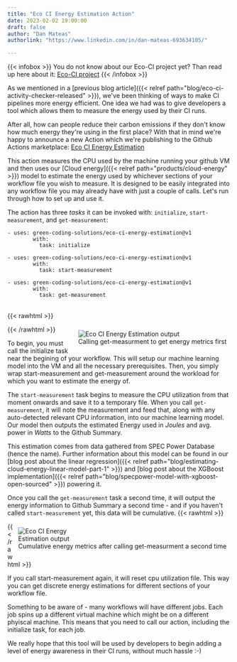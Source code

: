 ```yaml
---
title: "Eco CI Energy Estimation Action"
date: 2023-02-02 19:00:00
draft: false
author: "Dan Mateas"
authorlink: "https://www.linkedin.com/in/dan-mateas-693634105/"

---
```


{{< infobox >}}
    You do not know about our Eco-CI project yet? Than read up here about it: <a href="/products/eco-ci">Eco-CI project</a>
{{< /infobox >}}

As we mentioned in a [previous blog article]({{< relref path="blog/eco-ci-activity-checker-released" >}}), we've been thinking of ways to make CI pipelines more energy efficient. One idea we had was to give developers a tool which allows them to measure the energy used by their CI runs.

After all, how can people reduce their carbon emissions if they don't know how much energy they're using in the first place? With that in mind we're happy to announce a new Action which we're publishing to the Github Actions marketplace: [Eco CI Energy Estimation](https://github.com/green-coding-solutions/eco-ci-energy-estimation)

This action measures the CPU used by the machine running your github VM and then uses our [Cloud energy]({{< relref path="products/cloud-energy" >}}) model to estimate the energy used by whichever sections of your workflow file you wish to measure. It is designed to be easily integrated into any workflow file you may already have with just a couple of calls. Let's run through how to set up and use it.

The action has three *tasks* it can be invoked with: `initialize`, `start-measurement`, and `get-measurement`:
```
- uses: green-coding-solutions/eco-ci-energy-estimation@v1
        with:
          task: initialize
```
```
- uses: green-coding-solutions/eco-ci-energy-estimation@v1
        with:
          task: start-measurement
```
```
- uses: green-coding-solutions/eco-ci-energy-estimation@v1
        with:
          task: get-measurement
```
\
{{< rawhtml >}}
<figure style="float: right;  margin: 10px;">
    <img class="ui small image" src="/img/blog/eco-ci-energy-estimation-output.webp" alt="Eco CI Energy Estimation output" loading="lazy">
    <figcaption>Calling get-measurment to get energy metrics first</figcaption>
</figure>
{{< /rawhtml >}}

To begin, you must call the initialize task near the begining of your workflow. This will setup our machine learning model into the VM and all the necessary prerequisites. Then, you simply wrap start-measurement and get-measurement around the workload for which you want to estimate the energy of.

The `start-measurement` task begins to measure the CPU utilization from that moment onwards and save it to a temporary file. When you call `get-measurement`, it will note the measurement and feed that, along with any auto-detected relevant CPU information, into our machine learning model. Our model then outputs the estimated Energy used in *Joules* and avg. power in *Watts* to the Github Summary.


This estimation comes from data gathered from SPEC Power Database (hence the name). Further information about this model can be found in our [blog post about the linear regression]({{< relref path="blog/estimating-cloud-energy-linear-model-part-1" >}}) and [blog post about the XGBoost implementation]({{< relref path="blog/specpower-model-with-xgboost-open-sourced" >}}) powering it.

Once you call the `get-measurement` task a second time, it will output the energy information to Github Summary a second time - and if you haven't called `start-measurement` yet, this data will be cumulative.
{{< rawhtml >}}
<figure style="float: right; margin: 10px;">
    <img class="ui medium rounded image" src="/img/blog/eco-ci-energy-estimation-output-2.webp" alt="Eco CI Energy Estimation output" loading="lazy" style="max-width: 35%">
    <figcaption>Cumulative energy metrics after calling get-measurment a second time</figcaption>
</figure>
{{< /rawhtml >}}

If you call start-measurement again, it will reset cpu utilization file. This way you can get discrete energy estimations for different sections of your workflow file.

Something to be aware of - many workflows will have different jobs. Each job spins up a different virtual machine which might be on a different phyiscal machine. This means that you need to call our action, including the initialize task, for each job.


We really hope that this tool will be used by developers to begin adding a level of energy awareness in their CI runs, without much hassle :-)

